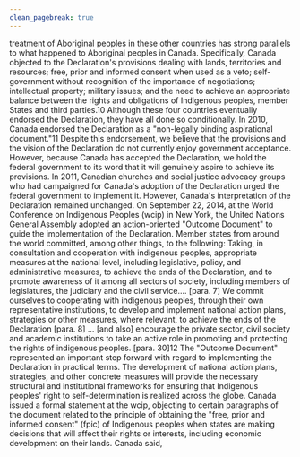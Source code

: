 ```yaml
---
clean_pagebreak: true
---
```


treatment of Aboriginal peoples in these other countries has strong parallels to what happened to Aboriginal peoples in Canada. Specifically, Canada objected to the Declaration's
provisions dealing with lands, territories and resources; free, prior and informed consent when used as a veto; self-government without recognition of the importance of negotiations; intellectual property; military issues; and the need to achieve an appropriate balance between the rights and obligations of Indigenous peoples, member States and third parties.10
Although these four countries eventually endorsed the Declaration, they have all done so conditionally. In 2010, Canada endorsed the Declaration as a "non-legally binding aspirational document."11 Despite this endorsement, we believe that the provisions and the vision of the Declaration do not currently enjoy government acceptance. However, because Canada has accepted the Declaration, we hold the federal government to its word that it will genuinely aspire to achieve its provisions.
In 2011, Canadian churches and social justice advocacy groups who had campaigned for Canada's adoption of the Declaration urged the federal government to implement it. However, Canada's interpretation of the Declaration remained unchanged. On September 22, 2014, at the World Conference on Indigenous Peoples (wcip) in New York, the United Nations General Assembly adopted an action-oriented "Outcome Document" to guide the implementation of the Declaration. Member states from around the world committed, among other things, to the following:
Taking, in consultation and cooperation with indigenous peoples, appropriate measures at the national level, including legislative, policy, and administrative measures, to achieve the ends of the Declaration, and to promote awareness of it among all sectors of society, including members of legislatures, the judiciary and the civil service.... [para. 7] We commit ourselves to cooperating with indigenous peoples, through their own representative institutions, to develop and implement national action plans, strategies or other measures, where relevant, to achieve the ends of the Declaration [para. 8] ... [and also] encourage the private sector, civil society and academic institutions to take an active role in promoting and protecting the rights of indigenous peoples. [para. 30]12
The "Outcome Document" represented an important step forward with regard to implementing the Declaration in practical terms. The development of national action plans, strategies, and other concrete measures will provide the necessary structural and institutional frameworks for ensuring that Indigenous peoples' right to self-determination is realized across the globe.
Canada issued a formal statement at the wcip, objecting to certain paragraphs of the document related to the principle of obtaining the "free, prior and informed consent" (fpic) of Indigenous peoples when states are making decisions that will affect their rights or interests, including economic development on their lands. Canada said,
